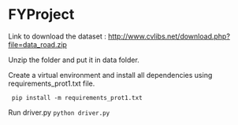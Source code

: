 # FYProject

Link to download the dataset : http://www.cvlibs.net/download.php?file=data_road.zip

Unzip the folder and put it in data folder.

Create a virtual environment and install all dependencies using requirements_prot1.txt file.

``` pip install -m requirements_prot1.txt```

Run driver.py
```python driver.py```
